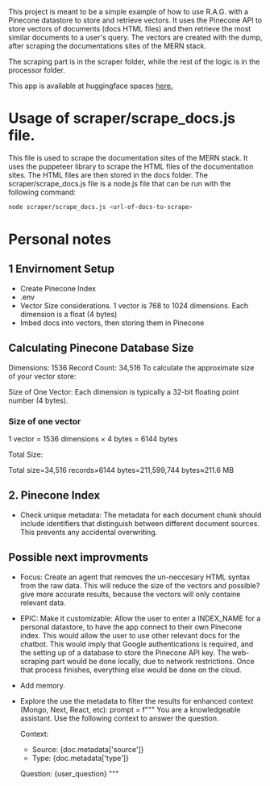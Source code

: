 
This project is meant to be a simple example of how to use R.A.G. with a Pinecone datastore to store and retrieve vectors. It uses the Pinecone API to store vectors of documents (docs HTML files) and then retrieve the most similar documents to a user's query. The vectors are created with the dump, after scraping the documentations sites of the MERN stack.

The scraping part is in the scraper folder, while the rest of the logic is in the processor folder.

This app is available at huggingface spaces [here.](https://huggingface.co/spaces/Petermoyano/langchain-docs)

# Usage of scraper/scrape_docs.js file.
This file is used to scrape the documentation sites of the MERN stack. It uses the puppeteer library to scrape the HTML files of the documentation sites. The HTML files are then stored in the docs folder. The scraper/scrape_docs.js file is a node.js file that can be run with the following command:

```bash
node scraper/scrape_docs.js <url-of-docs-to-scrape>
```



# Personal notes
## 1 Envirnoment Setup
- Create Pinecone Index
- .env
- Vector Size considerations. 1 vector is 768 to 1024 dimensions. Each dimension is a float (4 bytes)
- Imbed docs into vectors, then storing them in Pinecone
## Calculating Pinecone Database Size

Dimensions: 1536
Record Count: 34,516
To calculate the approximate size of your vector store:

Size of One Vector:
Each dimension is typically a 32-bit floating point number (4 bytes).

### Size of one vector
1 vector = 1536 dimensions × 4 bytes = 6144 bytes

Total Size:

Total size=34,516 records×6144 bytes=211,599,744 bytes≈211.6 MB

## 2. Pinecone Index
- Check unique metadata: The metadata for each document chunk should include identifiers that distinguish between different document sources. This prevents any accidental overwriting.

## Possible next improvments
- Focus: Create an agent that removes the un-neccesary HTML syntax from the raw data. This will reduce the size of the vectors and possible? give more accurate results, because the vectors will only containe relevant data.

- EPIC: Make it customizable: Allow the user to enter a INDEX_NAME for a personal datastore, to have the app connect to their own Pinecone index. This would allow the user to use other relevant docs for the chatbot. This would imply that Google authentications is required, and the setting up of a database to store the Pinecone API key. The web-scraping part would be done locally, due to network restrictions. Once that process finishes, everything else would be done on the cloud.

- Add memory.

- Explore the use the metadata to filter the results for enhanced context (Mongo, Next, React, etc):
    prompt = f"""
    You are a knowledgeable assistant. Use the following context to answer the question.

    Context:
    - Source: {doc.metadata['source']}
    - Type: {doc.metadata['type']}

    Question: {user_question}
    """
